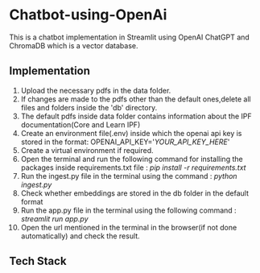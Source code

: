 # Chatbot-using-OpenAi
This is a chatbot implementation in Streamlit using OpenAI ChatGPT and ChromaDB which is a vector database.

## Implementation
<ol>
  <li>Upload the necessary pdfs in the data folder.</li>
  <li>If changes are made to the pdfs other than the default ones,delete all files and folders inside the 'db' directory.</li>
  <li>The default pdfs inside data folder contains information about the IPF documentation(Core and Learn IPF)</li>
  <li>Create an environment file(.env) inside which the openai api key is stored in the format:
     OPENAI_API_KEY='<i>YOUR_API_KEY_HERE</i>'</li>
  <li>Create a virtual environment if required.</li>
  <li>Open the terminal and run the following command for installing the packages inside requirements.txt file : <i>pip install -r requirements.txt</i></li>
  <li>Run the ingest.py file in the terminal using the command : <i>python ingest.py</i></li>
  <li>Check whether embeddings are stored in the db folder in the default format</li>
  <li>Run the app.py file in the terminal using the following command : <i>streamlit run app.py</i></li>
  <li>Open the url mentioned in the terminal in the browser(if not done automatically) and check the result.</li>
</ol>

## Tech Stack



     
      
